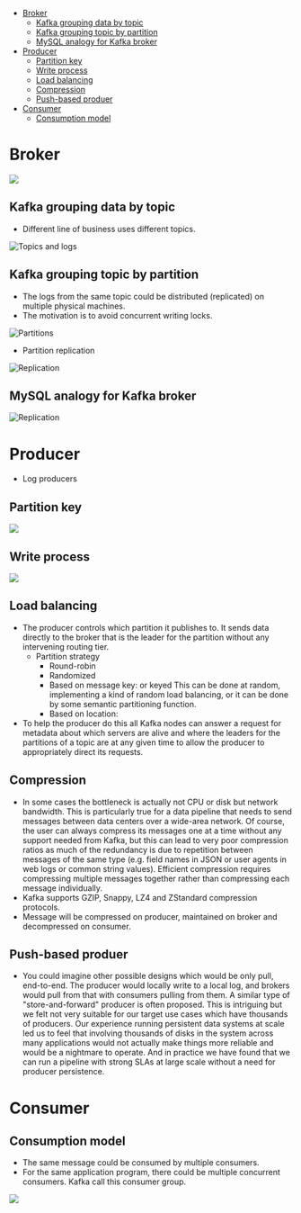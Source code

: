 - [Broker](#broker)
  - [Kafka grouping data by topic](#kafka-grouping-data-by-topic)
  - [Kafka grouping topic by partition](#kafka-grouping-topic-by-partition)
  - [MySQL analogy for Kafka broker](#mysql-analogy-for-kafka-broker)
- [Producer](#producer)
  - [Partition key](#partition-key)
  - [Write process](#write-process)
  - [Load balancing](#load-balancing)
  - [Compression](#compression)
  - [Push-based produer](#push-based-produer)
- [Consumer](#consumer)
  - [Consumption model](#consumption-model)

# Broker

![](../.gitbook/assets/kafka_broker_arch.png)

## Kafka grouping data by topic
* Different line of business uses different topics.

![Topics and logs](../.gitbook/assets/messageQueue_kafka_concepts_topic.png)

## Kafka grouping topic by partition
* The logs from the same topic could be distributed (replicated) on multiple physical machines. 
* The motivation is to avoid concurrent writing locks. 

![Partitions](../.gitbook/assets/messageQueue_kafka_concepts_partition.png)

* Partition replication

![Replication](../.gitbook/assets/messageQueue_kafka_concepts_replication.png)

## MySQL analogy for Kafka broker

![Replication](../.gitbook/assets/messageQueue_broker_mySQL.png)

# Producer 
* Log producers

## Partition key

![](../.gitbook/assets/kafka_producer_partitionstrategy.png)

## Write process

![](../.gitbook/assets/kafka_producer_writeprocess.png)

## Load balancing

* The producer controls which partition it publishes to. It sends data directly to the broker that is the leader for the partition without any intervening routing tier. 
  * Partition strategy
    * Round-robin
    * Randomized
    * Based on message key: or keyed This can be done at random, implementing a kind of random load balancing, or it can be done by some semantic partitioning function. 
    * Based on location: 
* To help the producer do this all Kafka nodes can answer a request for metadata about which servers are alive and where the leaders for the partitions of a topic are at any given time to allow the producer to appropriately direct its requests.

## Compression

* In some cases the bottleneck is actually not CPU or disk but network bandwidth. This is particularly true for a data pipeline that needs to send messages between data centers over a wide-area network. Of course, the user can always compress its messages one at a time without any support needed from Kafka, but this can lead to very poor compression ratios as much of the redundancy is due to repetition between messages of the same type (e.g. field names in JSON or user agents in web logs or common string values). Efficient compression requires compressing multiple messages together rather than compressing each message individually.
* Kafka supports GZIP, Snappy, LZ4 and ZStandard compression protocols.
* Message will be compressed on producer, maintained on broker and decompressed on consumer. 

## Push-based produer

* You could imagine other possible designs which would be only pull, end-to-end. The producer would locally write to a local log, and brokers would pull from that with consumers pulling from them. A similar type of "store-and-forward" producer is often proposed. This is intriguing but we felt not very suitable for our target use cases which have thousands of producers. Our experience running persistent data systems at scale led us to feel that involving thousands of disks in the system across many applications would not actually make things more reliable and would be a nightmare to operate. And in practice we have found that we can run a pipeline with strong SLAs at large scale without a need for producer persistence.

# Consumer
## Consumption model
* The same message could be consumed by multiple consumers.
* For the same application program, there could be multiple concurrent consumers. Kafka call this consumer group. 

![](../.gitbook/assets/kafka_consumer_consumerGroup.png)

